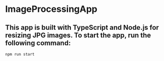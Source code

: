 # ImageProcessingApp

## This app is built with TypeScript and Node.js for resizing JPG images. To start the app, run the following command:

```bash
npm run start
